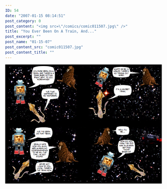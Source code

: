 ```yaml
---
ID: 54
date: "2007-01-15 08:14:51"
post_category: 0
post_content: "<img src=\"/comics/comic011507.jpg\" />"
title: "You Ever Been On A Train, And..."
post_excerpt: ""
post_name: "01-15-07"
post_content_src: "comic011507.jpg"
post_content_title: ""
---
```



[![](/comics-hi-res/comic011507.jpg)](/comics-hi-res/comic011507.jpg)
